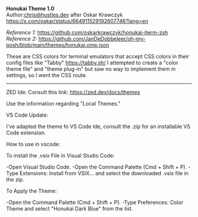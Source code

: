 __Honukai Theme 1.0__  
Author:chris@hustles.dev after Oskar Krawczyk https://x.com/oskar/status/664911529192607746?lang=en

*Reference 1:* https://github.com/oskarkrawczyk/honukai-iterm-zsh  
*Reference 2:* https://github.com/JanDeDobbeleer/oh-my-posh/blob/main/themes/honukai.omp.json

These are CSS colors for terminal emulators that accept CSS colors in their config files like "Tabby" https://tabby.sh/
I attempted to create a "color theme file" and "theme plug-in" but saw no way to implement them in settings, so I went the CSS route.

-----
ZED Ide:
Consult this link: https://zed.dev/docs/themes

Use the information regarding "Local Themes."

VS Code Update:

I've adapted the theme fo VS Code Ide, consult the .zip for an installable VS Code extension.

How to use in vscode:

To install the .vsix File in Visual Studio Code:

-Open Visual Studio Code.
-Open the Command Palette (Cmd + Shift + P).
-Type Extensions: Install from VSIX... and select the downloaded .vsix file in the zip.

To Apply the Theme:

-Open the Command Palette (Cmd + Shift + P).
-Type Preferences: Color Theme and select "Honukai Dark Blue" from the list.